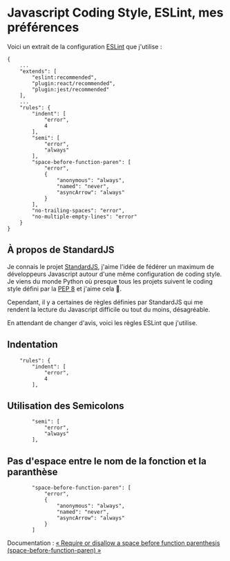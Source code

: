 # Javascript Coding Style, ESLint, mes préférences

Voici un extrait de la configuration [ESLint](https://eslint.org/) que j'utilise :

```
{
    ...
    "extends": [
        "eslint:recommended",
        "plugin:react/recommended",
        "plugin:jest/recommended"
    ],
    ...
    "rules": {
        "indent": [
            "error",
            4
        ],
        "semi": [
            "error",
            "always"
        ],
        "space-before-function-paren": [
            "error",
            {
                "anonymous": "always",
                "named": "never",
                "asyncArrow": "always"
            }
        ],
        "no-trailing-spaces": "error",
        "no-multiple-empty-lines": "error"
    }
}
```

## À propos de StandardJS

Je connais le projet [StandardJS](https://standardjs.com/), j'aime l'idée de fédérer un maximum de
développeurs Javascript autour d'une même configuration de coding style.<br />
Je viens du monde Python où presque tous les projets suivent le coding style défini par la
[PEP 8](https://www.python.org/dev/peps/pep-0008/) et j'aime cela 🙂.

Cependant, il y a certaines de règles définies par StandardJS qui me rendent la lecture du
Javascript difficile ou tout du moins, désagréable.

En attendant de changer d'avis, voici les règles ESLint que j'utilise.

## Indentation

```
    "rules": {
        "indent": [
            "error",
            4
        ],
```

## Utilisation des Semicolons

```
        "semi": [
            "error",
            "always"
        ],
```

## Pas d'espace entre le nom de la fonction et la paranthèse

```
        "space-before-function-paren": [
            "error",
            {
                "anonymous": "always",
                "named": "never",
                "asyncArrow": "always"
            }
        ]
```

Documentation : [« Require or disallow a space before function parenthesis (space-before-function-paren) »](https://eslint.org/docs/rules/space-before-function-paren) 

